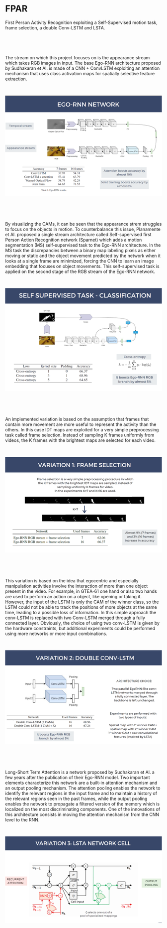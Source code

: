 # FPAR
First Person Activity Recognition exploiting a Self-Supervised motion task, frame selection, a double Conv-LSTM and LSTA. 

<br/>
<br/>
<br/>

The stream on which this project focuses on is the appearance stream which takes RGB images in input. 
The base Ego-RNN architecture proposed by Sudhakaran et Al. is made of a CNN + ConvLSTM exploiting an attention mechanism that uses class activation maps for spatially selective feature extraction.


<br/>

![alt text](https://github.com/emafasce/FPAR/blob/main/Images/1.png)


<br/>
<br/>
<br/>

By visualizing the CAMs, it can be seen that the appearance strem struggles to focus on the objects in motion. To counterbalance this issue, Planamente et Al. proposed a single stream architecture called Self-supervised first Person Action Recognition network (Sparnet) which adds a motion segmentation (MS) self-supervised task to the Ego-RNN architecture. In the MS task the discrepancies between a binary map labeling pixels as either moving or static and the object movement predicted by the network when it looks at a single frame are minimized, forcing the CNN to learn an image embedding that focuses on object movements. This self-supervised task is applied on the second stage of the RGB stream of the Ego-RNN network.

<br/>

![alt text](https://github.com/emafasce/FPAR/blob/main/Images/2.png)


<br/>
<br/>
<br/>

An implemented variation is based on the assumption
that frames that contain more movement are more useful to
represent the activity than the others. In this case IDT maps
are exploited for a very simple preprocessing task called
frame selection. Instead of sampling K frames uniformly
from videos, the K frames with the brightest maps are selected for each video. 


<br/>

![alt text](https://github.com/emafasce/FPAR/blob/main/Images/3.png)


<br/>
<br/>
<br/>

This variation is based on the idea that egocentric and
especially manipulation activities involve the interaction of
more than one object present in the video. For example, in
GTEA-61 one hand or also two hands are used to perform
an action on a object, like opening or taking it. However, the
input of the LSTM is only the CAM of the winner class, so
the LSTM could not be able to track the positions of more
objects at the same time, leading to a possible loss of information. In this simple approach the conv-LSTM is replaced
with two Conv-LSTM merged through a fully connected
layer. Obviously, the choice of using two conv-LSTM is
given by the hardware constraints, but additional experiments could be performed using more networks or more
input combinations.


<br/>

![alt text](https://github.com/emafasce/FPAR/blob/main/Images/4.png)

<br/>
<br/>
<br/>

Long-Short Term Attention is a network proposed by
Sudhakaran et Al. a few years after the publication of their
Ego-RNN model. Two important elements characterize this
network are a built-in attention mechanism and an output
pooling mechanism. The attention pooling enables the network to identify the relevant regions in the input frame and
to maintain a history of the relevant regions seen in the past
frames, while the output pooling enables the network to
propagate a filtered version of the memory which is localized on the most discriminating components. One of the
innovations of this architecture consists in moving the attention mechanism from the CNN level to the RNN.


<br/>

![alt text](https://github.com/emafasce/FPAR/blob/main/Images/5.png)

